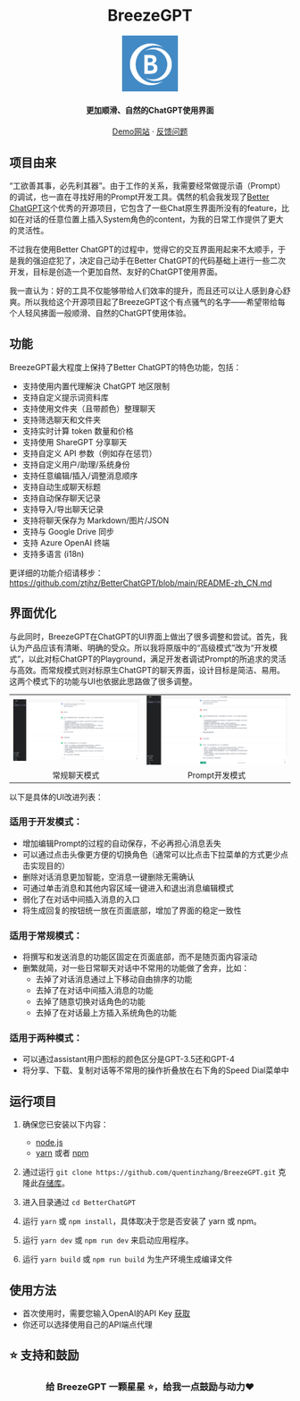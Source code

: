 <h1 align="center"><b>BreezeGPT</b></h1>

<p align="center">
    <a href="https://breezegpt.dev" target="_blank"><img src="public/apple-touch-icon.png" alt="Better ChatGPT" width="100" /></a>
</p>

<h4 align="center"><b>更加顺滑、自然的ChatGPT使用界面</b></h4>

<p align="center">
    <a href="https://breezegpt.dev">Demo网站</a>
    ·
    <a href="https://github.com/quentinzhang/BreezeGPT/issues">反馈问题</a>
</p>

## 项目由来

“工欲善其事，必先利其器”。由于工作的关系，我需要经常做提示语（Prompt）的调试，也一直在寻找好用的Prompt开发工具。偶然的机会我发现了[Better ChatGPT](https://github.com/ztjhz/BetterChatGPT/tree/main)这个优秀的开源项目，它包含了一些Chat原生界面所没有的feature，比如在对话的任意位置上插入System角色的content，为我的日常工作提供了更大的灵活性。

不过我在使用Better ChatGPT的过程中，觉得它的交互界面用起来不太顺手，于是我的强迫症犯了，决定自己动手在Better ChatGPT的代码基础上进行一些二次开发，目标是创造一个更加自然、友好的ChatGPT使用界面。

我一直认为：好的工具不仅能够带给人们效率的提升，而且还可以让人感到身心舒爽。所以我给这个开源项目起了BreezeGPT这个有点骚气的名字——希望带给每个人轻风拂面一般顺滑、自然的ChatGPT使用体验。

## 功能

BreezeGPT最大程度上保持了Better ChatGPT的特色功能，包括：

- 支持使用内置代理解決 ChatGPT 地区限制
- 支持自定义提示词资料库
- 支持使用文件夹（且带颜色）整理聊天
- 支持筛选聊天和文件夹
- 支持实时计算 token 数量和价格
- 支持使用 ShareGPT 分享聊天
- 支持自定义 API 参数（例如存在惩罚）
- 支持自定义用户/助理/系统身份
- 支持任意编辑/插入/调整消息顺序
- 支持自动生成聊天标题
- 支持自动保存聊天记录
- 支持导入/导出聊天记录
- 支持将聊天保存为 Markdown/图片/JSON
- 支持与 Google Drive 同步
- 支持 Azure OpenAI 终端
- 支持多语言 (i18n)

更详细的功能介绍请移步：https://github.com/ztjhz/BetterChatGPT/blob/main/README-zh_CN.md

## 界面优化

与此同时，BreezeGPT在ChatGPT的UI界面上做出了很多调整和尝试。首先，我认为产品应该有清晰、明确的受众。所以我将原版中的“高级模式”改为“开发模式”，以此对标ChatGPT的Playground，满足开发者调试Prompt的所追求的灵活与高效。而常规模式则对标原生ChatGPT的聊天界面，设计目标是简洁、易用。这两个模式下的功能与UI也依据此思路做了很多调整。

<table style="border:0">
  <tr>
    <td>
      <img src="public/normal-mode.png" alt="聊天模式" style="width: 100%;"/>
    </td>
    <td>
      <img src="public/dev-mode.png" alt="开发模式" style="width: 100%;"/>
    </td>
  </tr>
  <tr>
    <td style="text-align:center">
      常规聊天模式
    </td>
    <td style="text-align:center">
      Prompt开发模式
    </td>
  </tr>
</table>

以下是具体的UI改进列表：

### 适用于开发模式：
- 增加编辑Prompt的过程的自动保存，不必再担心消息丢失
- 可以通过点击头像更方便的切换角色（通常可以比点击下拉菜单的方式更少点击实现目的）
- 删除对话消息更加智能，空消息一键删除无需确认
- 可通过单击消息和其他内容区域一键进入和退出消息编辑模式
- 弱化了在对话中间插入消息的入口
- 将生成回复的按钮统一放在页面底部，增加了界面的稳定一致性

### 适用于常规模式：
- 将撰写和发送消息的功能区固定在页面底部，而不是随页面内容滚动
- 删繁就简，对一些日常聊天对话中不常用的功能做了舍弃，比如：
  - 去掉了对话消息通过上下移动自由排序的功能
  - 去掉了在对话中间插入消息的功能
  - 去掉了随意切换对话角色的功能
  - 去掉了在对话最上方插入系统角色的功能

### 适用于两种模式：
- 可以通过assistant用户图标的颜色区分是GPT-3.5还和GPT-4
- 将分享、下载、复制对话等不常用的操作折叠放在右下角的Speed Dial菜单中

## 运行项目

1. 确保您已安装以下内容：

   - [node.js](https://nodejs.org/en/)
   - [yarn](https://yarnpkg.com/) 或者 [npm](https://www.npmjs.com/)

2. 通过运行 `git clone https://github.com/quentinzhang/BreezeGPT.git` 克隆此[存储库](https://github.com/ztjhz/BetterChatGPT)。
3. 进入目录通过 `cd BetterChatGPT`
4. 运行 `yarn` 或 `npm install`，具体取决于您是否安装了 yarn 或 npm。
5. 运行 `yarn dev` 或 `npm run dev` 来启动应用程序。
6. 运行 `yarn build` 或 `npm run build` 为生产环境生成编译文件

## 使用方法

- 首次使用时，需要您输入OpenAI的API Key [获取](https://platform.openai.com/account/api-keys)
- 你还可以选择使用自己的API端点代理

## ⭐️ 支持和鼓励

<h3 align="center">
    给 <b>BreezeGPT</b> 一颗星星 ⭐️，给我一点鼓励与动力❤️
</h3>